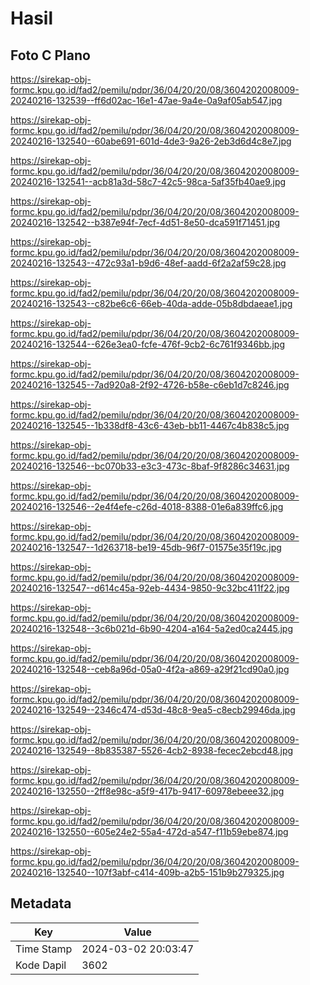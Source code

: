 # Hasil

## Foto C Plano

https://sirekap-obj-formc.kpu.go.id/fad2/pemilu/pdpr/36/04/20/20/08/3604202008009-20240216-132539--ff6d02ac-16e1-47ae-9a4e-0a9af05ab547.jpg

https://sirekap-obj-formc.kpu.go.id/fad2/pemilu/pdpr/36/04/20/20/08/3604202008009-20240216-132540--60abe691-601d-4de3-9a26-2eb3d6d4c8e7.jpg

https://sirekap-obj-formc.kpu.go.id/fad2/pemilu/pdpr/36/04/20/20/08/3604202008009-20240216-132541--acb81a3d-58c7-42c5-98ca-5af35fb40ae9.jpg

https://sirekap-obj-formc.kpu.go.id/fad2/pemilu/pdpr/36/04/20/20/08/3604202008009-20240216-132542--b387e94f-7ecf-4d51-8e50-dca591f71451.jpg

https://sirekap-obj-formc.kpu.go.id/fad2/pemilu/pdpr/36/04/20/20/08/3604202008009-20240216-132543--472c93a1-b9d6-48ef-aadd-6f2a2af59c28.jpg

https://sirekap-obj-formc.kpu.go.id/fad2/pemilu/pdpr/36/04/20/20/08/3604202008009-20240216-132543--c82be6c6-66eb-40da-adde-05b8dbdaeae1.jpg

https://sirekap-obj-formc.kpu.go.id/fad2/pemilu/pdpr/36/04/20/20/08/3604202008009-20240216-132544--626e3ea0-fcfe-476f-9cb2-6c761f9346bb.jpg

https://sirekap-obj-formc.kpu.go.id/fad2/pemilu/pdpr/36/04/20/20/08/3604202008009-20240216-132545--7ad920a8-2f92-4726-b58e-c6eb1d7c8246.jpg

https://sirekap-obj-formc.kpu.go.id/fad2/pemilu/pdpr/36/04/20/20/08/3604202008009-20240216-132545--1b338df8-43c6-43eb-bb11-4467c4b838c5.jpg

https://sirekap-obj-formc.kpu.go.id/fad2/pemilu/pdpr/36/04/20/20/08/3604202008009-20240216-132546--bc070b33-e3c3-473c-8baf-9f8286c34631.jpg

https://sirekap-obj-formc.kpu.go.id/fad2/pemilu/pdpr/36/04/20/20/08/3604202008009-20240216-132546--2e4f4efe-c26d-4018-8388-01e6a839ffc6.jpg

https://sirekap-obj-formc.kpu.go.id/fad2/pemilu/pdpr/36/04/20/20/08/3604202008009-20240216-132547--1d263718-be19-45db-96f7-01575e35f19c.jpg

https://sirekap-obj-formc.kpu.go.id/fad2/pemilu/pdpr/36/04/20/20/08/3604202008009-20240216-132547--d614c45a-92eb-4434-9850-9c32bc411f22.jpg

https://sirekap-obj-formc.kpu.go.id/fad2/pemilu/pdpr/36/04/20/20/08/3604202008009-20240216-132548--3c6b021d-6b90-4204-a164-5a2ed0ca2445.jpg

https://sirekap-obj-formc.kpu.go.id/fad2/pemilu/pdpr/36/04/20/20/08/3604202008009-20240216-132548--ceb8a96d-05a0-4f2a-a869-a29f21cd90a0.jpg

https://sirekap-obj-formc.kpu.go.id/fad2/pemilu/pdpr/36/04/20/20/08/3604202008009-20240216-132549--2346c474-d53d-48c8-9ea5-c8ecb29946da.jpg

https://sirekap-obj-formc.kpu.go.id/fad2/pemilu/pdpr/36/04/20/20/08/3604202008009-20240216-132549--8b835387-5526-4cb2-8938-fecec2ebcd48.jpg

https://sirekap-obj-formc.kpu.go.id/fad2/pemilu/pdpr/36/04/20/20/08/3604202008009-20240216-132550--2ff8e98c-a5f9-417b-9417-60978ebeee32.jpg

https://sirekap-obj-formc.kpu.go.id/fad2/pemilu/pdpr/36/04/20/20/08/3604202008009-20240216-132550--605e24e2-55a4-472d-a547-f11b59ebe874.jpg

https://sirekap-obj-formc.kpu.go.id/fad2/pemilu/pdpr/36/04/20/20/08/3604202008009-20240216-132540--107f3abf-c414-409b-a2b5-151b9b279325.jpg


## Metadata

| Key        | Value               |
| ---------- | ------------------- |
| Time Stamp | 2024-03-02 20:03:47 |
| Kode Dapil | 3602                |



